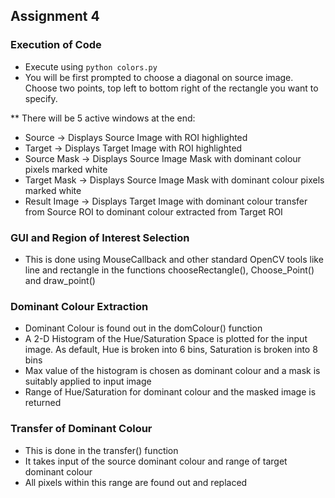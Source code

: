 ## Assignment 4

### Execution of Code

* Execute using ``` python colors.py ```
* You will be first prompted to choose a diagonal on source image. Choose two points, top left to bottom right of the rectangle you want to specify.

** There will be 5 active windows at the end:
* Source -> Displays Source Image with ROI highlighted
* Target -> Displays Target Image with ROI highlighted
* Source Mask -> Displays Source Image Mask with dominant colour pixels marked white
* Target Mask -> Displays Source Image Mask with dominant colour pixels marked white
* Result Image -> Displays Target Image with dominant colour transfer from Source ROI to dominant colour extracted from Target ROI

### GUI and Region of Interest Selection

* This is done using MouseCallback and other standard OpenCV tools like line and rectangle in the functions chooseRectangle(), Choose_Point() and draw_point()

### Dominant Colour Extraction

* Dominant Colour is found out in the domColour() function
* A 2-D Histogram of the Hue/Saturation Space is plotted for the input image. As default, Hue is broken into 6 bins, Saturation is broken into 8 bins
* Max value of the histogram is chosen as dominant colour and a mask is suitably applied to input image
* Range of Hue/Saturation for dominant colour and the masked image is returned

### Transfer of Dominant Colour

* This is done in the transfer() function
* It takes input of the source dominant colour and range of target dominant colour
* All pixels within this range are found out and replaced


